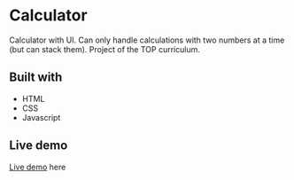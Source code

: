 # Calculator

Calculator with UI. Can only handle calculations with two numbers at a time (but can stack them).
Project of the TOP curriculum.

## Built with

- HTML
- CSS
- Javascript

## Live demo

[Live demo](https://khalwalid.github.io/calculator/) here
